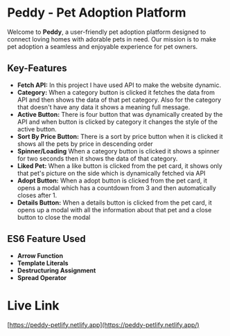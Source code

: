 # Peddy - Pet Adoption Platform

Welcome to **Peddy**, a user-friendly pet adoption platform designed to connect loving homes with adorable pets in need. Our mission is to make pet adoption a seamless and enjoyable experience for pet owners.



## Key-Features

-   **Fetch API:**  In this project I have used API to make the website dynamic.
- **Category:** When a category button is clicked it fetches the data from API and then shows the data of that pet category. Also for the category that doesn't have any data it shows a meaning full message.
-   **Active Button:** There is four button that was dynamically created by the API and when button is clicked by category it changes the style of the active button.
-   **Sort By Price Button:** There is a sort by price button when it is clicked it shows all the pets by price in descending order
-   **Spinner/Loading** When a category button is clicked it shows a spinner for two seconds then it shows the data of that category.
-   **Liked Pet:** When a like button is clicked from the pet card, it shows only that pet's picture on the side which is dynamically fetched via API 
-   **Adopt Button:** When a adopt button is clicked from the pet card, it opens a modal which has a countdown from 3 and then automatically closes after 1.
-   **Details Button:** When a details button is clicked from the pet card, it opens up a modal with all the information about that pet and a close button to close the modal

## ES6 Feature Used

- **Arrow Function**
- **Template Literals**
- **Destructuring Assignment**
- **Spread Operator**

# Live Link

[https://peddy-petlify.netlify.app](https://peddy-petlify.netlify.app/)